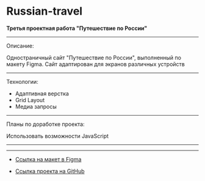 # Russian-travel

__Третья проектная работа "Путешествие по России"__

---
Описание:

Одностраничный сайт "Путешествие по России", выполненный по макету Figma. Сайт адаптирован для экранов различных устройств

---
Технологии:

* Адаптивная верстка
* Grid Layout
* Медиа запросы
---
Планы по доработке проекта:

Использовать возможности JavaScript

---
---
* [Ссылка на макет в Figma](https://www.figma.com/file/5S2WSbEFL6awjVWJ0NWL8Q/Sprint-3_-Russia-_-desktop-mobile?node-id=28503%3A0)

* [Ссылка проекта на GitHub](https://github.com/elizaveta-cn/russian-travel)
